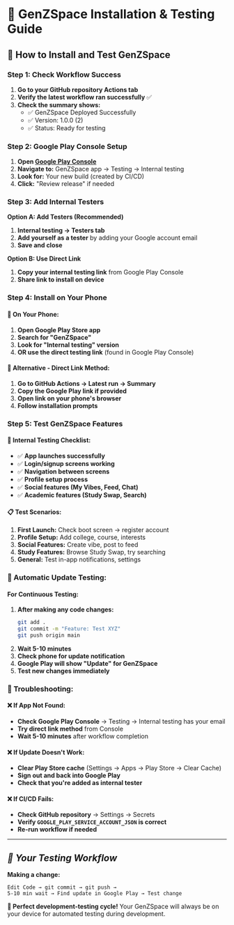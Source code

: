 # 📱 GenZSpace Installation & Testing Guide

## 🚀 **How to Install and Test GenZSpace**

### **Step 1: Check Workflow Success**
1. **Go to your GitHub repository Actions tab**
2. **Verify the latest workflow ran successfully** ✅
3. **Check the summary shows:**
   - ✅ GenZSpace Deployed Successfully
   - ✅ Version: 1.0.0 (2)
   - ✅ Status: Ready for testing

### **Step 2: Google Play Console Setup**
1. **Open [Google Play Console](https://play.google.com/console/)**
2. **Navigate to:** GenZSpace app → Testing → Internal testing
3. **Look for:** Your new build (created by CI/CD)
4. **Click:** "Review release" if needed

### **Step 3: Add Internal Testers**
**Option A: Add Testers (Recommended)**
1. **Internal testing → Testers tab**
2. **Add yourself as a tester** by adding your Google account email
3. **Save and close**

**Option B: Use Direct Link**
1. **Copy your internal testing link** from Google Play Console
2. **Share link to install on device**

### **Step 4: Install on Your Phone**

#### **📱 On Your Phone:**
1. **Open Google Play Store app**
2. **Search for "GenZSpace"**
3. **Look for "Internal testing" version**
4. **OR use the direct testing link** (found in Google Play Console)

#### **🔗 Alternative - Direct Link Method:**
1. **Go to GitHub Actions → Latest run → Summary**
2. **Copy the Google Play link if provided**
3. **Open link on your phone's browser**
4. **Follow installation prompts**

### **Step 5: Test GenZSpace Features**

#### **🧪 Internal Testing Checklist:**
- ✅ **App launches successfully**
- ✅ **Login/signup screens working**
- ✅ **Navigation between screens**
- ✅ **Profile setup process**
- ✅ **Social features (My Vibes, Feed, Chat)**
- ✅ **Academic features (Study Swap, Search)**

#### **📋 Test Scenarios:**
1. **First Launch:** Check boot screen → register account
2. **Profile Setup:** Add college, course, interests
3. **Social Features:** Create vibe, post to feed
4. **Study Features:** Browse Study Swap, try searching
5. **General:** Test in-app notifications, settings

### **🔄 Automatic Update Testing:**

#### **For Continuous Testing:**
1. **After making any code changes:**
   ```bash
   git add .
   git commit -m "Feature: Test XYZ"
   git push origin main
   ```
2. **Wait 5-10 minutes**
3. **Check phone for update notification**
4. **Google Play will show "Update" for GenZSpace**
5. **Test new changes immediately**

### **📱 Troubleshooting:**

#### **❌ If App Not Found:**
- **Check Google Play Console** → Testing → Internal testing has your email
- **Try direct link method** from Console
- **Wait 5-10 minutes** after workflow completion

#### **❌ If Update Doesn't Work:**
- **Clear Play Store cache** (Settings → Apps → Play Store → Clear Cache)
- **Sign out and back into Google Play**
- **Check that you're added as internal tester**

#### **❌ If CI/CD Fails:**
- **Check GitHub repository** → Settings → Secrets
- **Verify `GOOGLE_PLAY_SERVICE_ACCOUNT_JSON` is correct**
- **Re-run workflow if needed**

---

## *🎯 Your Testing Workflow*

**Making a change:**
```
Edit Code → git commit → git push → 
5-10 min wait → Find update in Google Play → Test change
```

**🎉 Perfect development-testing cycle!** Your GenZSpace will always be on your device for automated testing during development.
